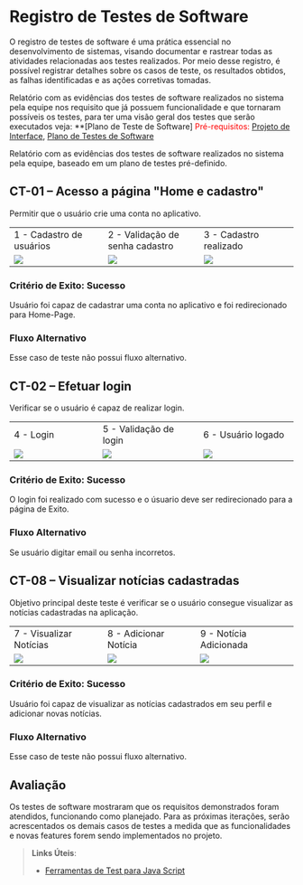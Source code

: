 # Registro de Testes de Software

O registro de testes de software é uma prática essencial no desenvolvimento de sistemas, visando documentar e rastrear todas as atividades relacionadas aos testes realizados. Por meio desse registro, é possível registrar detalhes sobre os casos de teste, os resultados obtidos, as falhas identificadas e as ações corretivas tomadas. 

Relatório com as evidências dos testes de software realizados no sistema pela equipe nos requisito que já possuem funcionalidade e que tornaram possíveis os testes, para ter uma visão geral dos testes que serão executados veja: **[Plano de Teste de Software]
<span style="color:red">Pré-requisitos: <a href="3-Projeto de Interface.md"> Projeto de Interface</a></span>, <a href="8-Plano de Testes de Software.md"> Plano de Testes de Software</a>

Relatório com as evidências dos testes de software realizados no sistema pela equipe, baseado em um plano de testes pré-definido.


## CT-01 – Acesso a página "Home e cadastro"

Permitir que o usuário crie uma conta no aplicativo.

<table>
    <tr>
     <td width='330'>1 - Cadastro de usuários</td>
     <td width='330'>2 - Validação de senha cadastro</td>
     <td width='330'>3 - Cadastro realizado</td>
    </tr>
    <tr>
    <td><img src= 'C:\Users\furla\OneDrive\Área de Trabalho\pmv-ads-2023-1-e3-proj-mov-t3-grupo2\docs\img\09-1-cadastro.jpeg'/></td>
    <td><img src= 'C:\Users\furla\OneDrive\Área de Trabalho\pmv-ads-2023-1-e3-proj-mov-t3-grupo2\docs\img\09-2-erro_cadastro.jpeg'/></td>
    <td><img src= 'C:\Users\furla\OneDrive\Área de Trabalho\pmv-ads-2023-1-e3-proj-mov-t3-grupo2\docs\img\09-3-cadastro_realizado.jpeg'/></td>
    </tr>
 </table>

### Critério de Exito: Sucesso
Usuário foi capaz de cadastrar uma conta no aplicativo e foi redirecionado para Home-Page.

### Fluxo Alternativo
Esse caso de teste não possui fluxo alternativo.

## CT-02 – Efetuar login
Verificar se o usuário é capaz de realizar login.

<table>
 <tr>
     <td width='330'>4 - Login</td>
     <td width='330'>5 - Validação de login</td>
     <td width='330'>6 - Usuário logado</td>
    </tr>
    <tr>
    <td><img src= 'C:\Users\furla\OneDrive\Área de Trabalho\pmv-ads-2023-1-e3-proj-mov-t3-grupo2\docs\img\9-4-login.jpeg'/></td>
    <td><img src= 'C:\Users\furla\OneDrive\Área de Trabalho\pmv-ads-2023-1-e3-proj-mov-t3-grupo2\docs\img\9-5-erro_login.jpeg'/></td>
    <td><img src= 'C:\Users\furla\OneDrive\Área de Trabalho\pmv-ads-2023-1-e3-proj-mov-t3-grupo2\docs\img\9-6-logado_criar_noticia.jpeg'/></td>
 </tr>   
</table>

### Critério de Exito: Sucesso
O login foi realizado com sucesso e o úsuario deve ser redirecionado para a página de Exito.

### Fluxo Alternativo
Se usuário digitar email ou senha incorretos.


## CT-08 – Visualizar notícias cadastradas

Objetivo principal deste teste é verificar se o usuário consegue visualizar as notícias cadastradas na aplicação.

<table>
 <tr>
     <td width='330'>7 - Visualizar Notícias</td>
     <td width='330'>8 - Adicionar Notícia</td>
     <td width='330'>9 - Notícia Adicionada</td>
    </tr>
    <tr>
    <td><img src= 'C:\Users\furla\OneDrive\Área de Trabalho\pmv-ads-2023-1-e3-proj-mov-t3-grupo2\docs\img\9-7-visualizar_noticia.jpeg'/></td>
    <td><img src= 'C:\Users\furla\OneDrive\Área de Trabalho\pmv-ads-2023-1-e3-proj-mov-t3-grupo2\docs\img\9-8-adicionar_noticia.jpeg'/></td>
    <td><img src= 'C:\Users\furla\OneDrive\Área de Trabalho\pmv-ads-2023-1-e3-proj-mov-t3-grupo2\docs\img\9-9-noticia_adicionada.jpeg'/></td>
 </tr>   
</table>

### Critério de Exito: Sucesso

Usuário foi capaz de visualizar as notícias cadastrados em seu perfil e adicionar novas notícias.

### Fluxo Alternativo
Esse caso de teste não possui fluxo alternativo.

## Avaliação

Os testes de software mostraram que os requisitos demonstrados foram atendidos, funcionando como planejado. Para as próximas iterações, serão acrescentados os demais casos de testes a medida que as funcionalidades e novas features forem sendo implementados no projeto.


> **Links Úteis**:
> - [Ferramentas de Test para Java Script](https://geekflare.com/javascript-unit-testing/)
